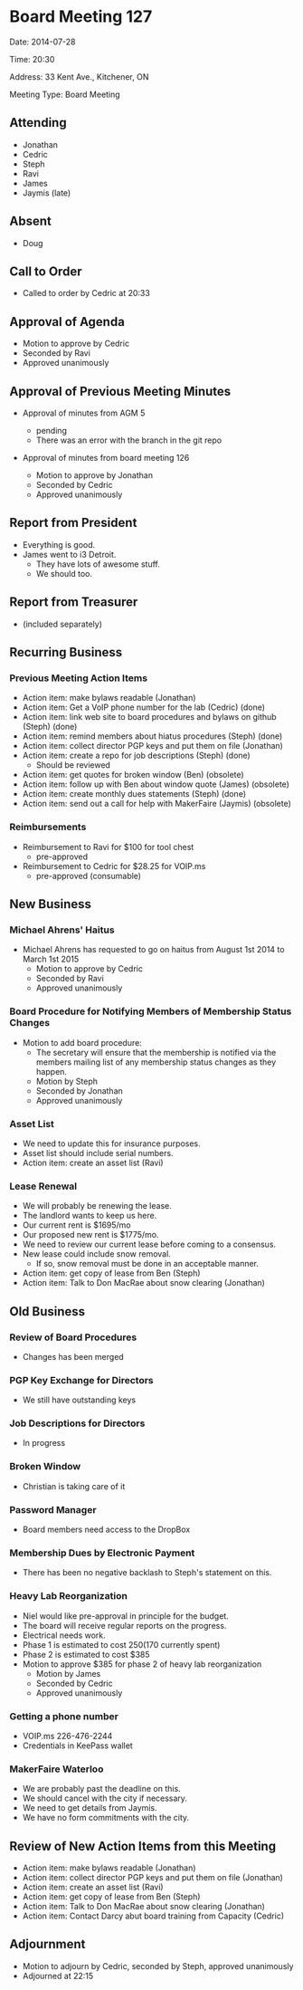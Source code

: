 # Board Meeting 127

Date: 2014-07-28

Time: 20:30

Address: 33 Kent Ave., Kitchener, ON

Meeting Type: Board Meeting

## Attending
* Jonathan
* Cedric
* Steph
* Ravi
* James
* Jaymis (late)

## Absent

* Doug

## Call to Order
* Called to order by Cedric at 20:33

## Approval of Agenda
* Motion to approve by Cedric
* Seconded by Ravi
* Approved unanimously

## Approval of Previous Meeting Minutes
* Approval of minutes from AGM 5
    * pending
    * There was an error with the branch in the git repo

* Approval of minutes from board meeting 126
    * Motion to approve by Jonathan
    * Seconded by Cedric
    * Approved unanimously

## Report from President
* Everything is good.
* James went to i3 Detroit.
    * They have lots of awesome stuff.
    * We should too.

## Report from Treasurer
* (included separately)

## Recurring Business

### Previous Meeting Action Items
* Action item: make bylaws readable (Jonathan)
* Action item: Get a VoIP phone number for the lab (Cedric) (done)
* Action item: link web site to board procedures and bylaws on github (Steph) (done)
* Action item: remind members about hiatus procedures (Steph) (done)
* Action item: collect director PGP keys and put them on file (Jonathan)
* Action item: create a repo for job descriptions (Steph) (done)
    * Should be reviewed
* Action item: get quotes for broken window (Ben) (obsolete)
* Action item: follow up with Ben about window quote (James) (obsolete)
* Action item: create monthly dues statements (Steph) (done)
* Action item: send out a call for help with MakerFaire (Jaymis) (obsolete)

### Reimbursements
* Reimbursement to Ravi for $100 for tool chest
    * pre-approved
* Reimbursement to Cedric for $28.25 for VOIP.ms
    * pre-approved (consumable)

## New Business

### Michael Ahrens' Haitus
* Michael Ahrens has requested to go on haitus from August 1st 2014 to March 1st 2015
   * Motion to approve by Cedric
   * Seconded by Ravi
   * Approved unanimously

### Board Procedure for Notifying Members of Membership Status Changes
* Motion to add board procedure:
    * The secretary will ensure that the membership is notified via the members mailing list of any membership status changes as they happen.
    * Motion by Steph
    * Seconded by Jonathan
    * Approved unanimously

### Asset List
* We need to update this for insurance purposes.
* Asset list should include serial numbers.
* Action item: create an asset list (Ravi)

### Lease Renewal
* We will probably be renewing the lease.
* The landlord wants to keep us here.
* Our current rent is $1695/mo
* Our proposed new rent is $1775/mo.
* We need to review our current lease before coming to a consensus.
* New lease could include snow removal.
    * If so, snow removal must be done in an acceptable manner.
* Action item: get copy of lease from Ben (Steph)
* Action item: Talk to Don MacRae about snow clearing (Jonathan)

## Old Business

### Review of Board Procedures
* Changes has been merged

### PGP Key Exchange for Directors
* We still have outstanding keys

### Job Descriptions for Directors
* In progress

### Broken Window
* Christian is taking care of it

### Password Manager
* Board members need access to the DropBox

### Membership Dues by Electronic Payment
* There has been no negative backlash to Steph's statement on this.

### Heavy Lab Reorganization
* Niel would like pre-approval in principle for the budget.
* The board will receive regular reports on the progress.
* Electrical needs work.
* Phase 1 is estimated to cost $250 ($170 currently spent)
* Phase 2 is estimated to cost $385
* Motion to approve $385 for phase 2 of heavy lab reorganization
    * Motion by James
    * Seconded by Cedric
    * Approved unanimously

### Getting a phone number
* VOIP.ms 226-476-2244
* Credentials in KeePass wallet

### MakerFaire Waterloo
* We are probably past the deadline on this.
* We should cancel with the city if necessary.
* We need to get details from Jaymis.
* We have no form commitments with the city.

## Review of New Action Items from this Meeting
* Action item: make bylaws readable (Jonathan)
* Action item: collect director PGP keys and put them on file (Jonathan)
* Action item: create an asset list (Ravi)
* Action item: get copy of lease from Ben (Steph)
* Action item: Talk to Don MacRae about snow clearing (Jonathan)
* Action item: Contact Darcy abut board training from Capacity (Cedric)

## Adjournment
* Motion to adjourn by Cedric, seconded by Steph, approved unanimously
* Adjourned at 22:15
